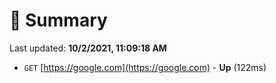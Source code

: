 # 📖 Summary
Last updated: **10/2/2021, 11:09:18 AM**

- `GET` [https://google.com](https://google.com) - **Up** (122ms)
